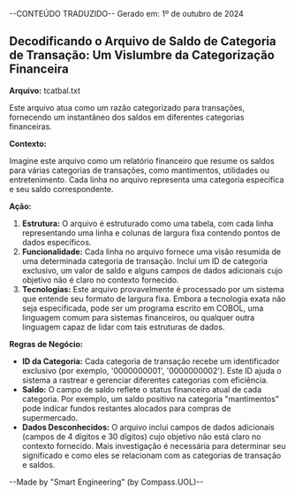--CONTEÚDO TRADUZIDO--
Gerado em: 1º de outubro de 2024

## Decodificando o Arquivo de Saldo de Categoria de Transação: Um Vislumbre da Categorização Financeira

**Arquivo:** tcatbal.txt

Este arquivo atua como um razão categorizado para transações, fornecendo um instantâneo dos saldos em diferentes categorias financeiras.

**Contexto:**

Imagine este arquivo como um relatório financeiro que resume os saldos para várias categorias de transações, como mantimentos, utilidades ou entretenimento. Cada linha no arquivo representa uma categoria específica e seu saldo correspondente.

**Ação:**

1. **Estrutura:** O arquivo é estruturado como uma tabela, com cada linha representando uma linha e colunas de largura fixa contendo pontos de dados específicos.
2. **Funcionalidade:** Cada linha no arquivo fornece uma visão resumida de uma determinada categoria de transação. Inclui um ID de categoria exclusivo, um valor de saldo e alguns campos de dados adicionais cujo objetivo não é claro no contexto fornecido.
3. **Tecnologias:** Este arquivo provavelmente é processado por um sistema que entende seu formato de largura fixa. Embora a tecnologia exata não seja especificada, pode ser um programa escrito em COBOL, uma linguagem comum para sistemas financeiros, ou qualquer outra linguagem capaz de lidar com tais estruturas de dados.

**Regras de Negócio:**

* **ID da Categoria:** Cada categoria de transação recebe um identificador exclusivo (por exemplo, '0000000001', '0000000002'). Este ID ajuda o sistema a rastrear e gerenciar diferentes categorias com eficiência.
* **Saldo:** O campo de saldo reflete o status financeiro atual de cada categoria. Por exemplo, um saldo positivo na categoria "mantimentos" pode indicar fundos restantes alocados para compras de supermercado.
* **Dados Desconhecidos:** O arquivo inclui campos de dados adicionais (campos de 4 dígitos e 30 dígitos) cujo objetivo não está claro no contexto fornecido. Mais investigação é necessária para determinar seu significado e como eles se relacionam com as categorias de transação e saldos.

--Made by "Smart Engineering" (by Compass.UOL)--